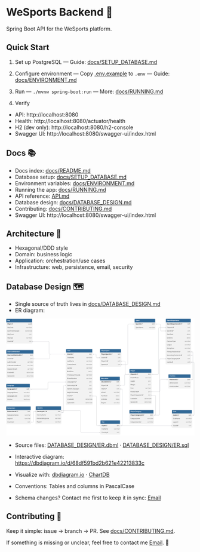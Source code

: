 # WeSports Backend 🚀

Spring Boot API for the WeSports platform.

## Quick Start

1) Set up PostgreSQL — Guide: [docs/SETUP_DATABASE.md](docs/SETUP_DATABASE.md)

2) Configure environment — Copy [.env.example](.env.example) to `.env` — Guide: [docs/ENVIRONMENT.md](docs/ENVIRONMENT.md)

3) Run — `./mvnw spring-boot:run` — More: [docs/RUNNING.md](docs/RUNNING.md)

4) Verify
- API: http://localhost:8080
- Health: http://localhost:8080/actuator/health
- H2 (dev only): http://localhost:8080/h2-console
- Swagger UI: http://localhost:8080/swagger-ui/index.html

## Docs 📚
- Docs index: [docs/README.md](docs/README.md)
- Database setup: [docs/SETUP_DATABASE.md](docs/SETUP_DATABASE.md)
- Environment variables: [docs/ENVIRONMENT.md](docs/ENVIRONMENT.md)
- Running the app: [docs/RUNNING.md](docs/RUNNING.md)
- API reference: [API.md](API.md)
- Database design: [docs/DATABASE_DESIGN.md](docs/DATABASE_DESIGN.md)
- Contributing: [docs/CONTRIBUTING.md](docs/CONTRIBUTING.md)
- Swagger UI: http://localhost:8080/swagger-ui/index.html

## Architecture 🧱
- Hexagonal/DDD style
- Domain: business logic
- Application: orchestration/use cases
- Infrastructure: web, persistence, email, security

## Database Design 🗺️
- Single source of truth lives in [docs/DATABASE_DESIGN.md](docs/DATABASE_DESIGN.md)
- ER diagram:

![ER Diagram](DATABASE_DESIGN/ER.svg)

- Source files: [DATABASE_DESIGN/ER.dbml](DATABASE_DESIGN/ER.dbml) · [DATABASE_DESIGN/ER.sql](DATABASE_DESIGN/ER.sql)
- Interactive diagram: https://dbdiagram.io/d/68df591bd2b621e42213833c
- Visualize with: [dbdiagram.io](https://dbdiagram.io) · [ChartDB](https://chartdb.io)

- Conventions: Tables and columns in PascalCase
- Schema changes? Contact me first to keep it in sync: [Email](mailto:houssameddine.haddouche@ilyara.com)

## Contributing 🤝
Keep it simple: issue → branch → PR. See [docs/CONTRIBUTING.md](docs/CONTRIBUTING.md).

If something is missing or unclear, feel free to contact me [Email](mailto:houssameddine.haddouche@ilyara.com). 🙌
